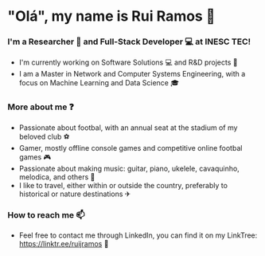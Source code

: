 # "Olá", my name is Rui Ramos 👋 

### I'm a Researcher 🔎 and Full-Stack Developer 💻 at INESC TEC!

- I'm currently working on Software Solutions 💻 and R&D projects 🔎
- I am a Master in Network and Computer Systems Engineering, with a focus on Machine Learning and Data Science 🎓

### More about me ❓

- Passionate about footbal, with an annual seat at the stadium of my beloved club ⚽
- Gamer, mostly offline console games and competitive online footbal games 🎮
- Passionate about making music: guitar, piano, ukelele, cavaquinho, melodica, and others 🎵
- I like to travel, either within or outside the country, preferably to historical or nature destinations ✈

### How to reach me 📫
- Feel free to contact me through LinkedIn, you can find it on my LinkTree: https://linktr.ee/ruijramos 🔗

